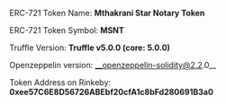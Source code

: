 ERC-721 Token Name: __Mthakrani Star Notary Token__

ERC-721 Token Symbol: __MSNT__

Truffle Version: __Truffle v5.0.0 (core: 5.0.0)__

Openzeppelin version: __openzeppelin-solidity@2.2.0__

Token Address on Rinkeby: __0xee57C6E8D56726ABEbf20cfA1c8bFd280691B3a0__

